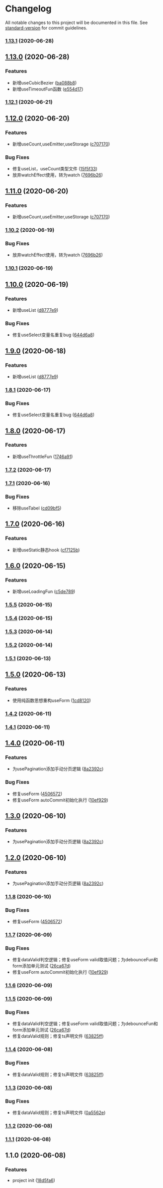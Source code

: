 # Changelog

All notable changes to this project will be documented in this file. See [standard-version](https://github.com/conventional-changelog/standard-version) for commit guidelines.

### [1.13.1](https://github.com/WARJY/Chooks/compare/v1.13.0...v1.13.1) (2020-06-28)

## [1.13.0](https://github.com/WARJY/Chooks/compare/v1.12.1...v1.13.0) (2020-06-28)


### Features

* 新增useCubicBezier ([ba088b8](https://github.com/WARJY/Chooks/commit/ba088b8b91069dd9b319c4b038eed66c011cf2be))
* 新增useTimeoutFun函数 ([e554d17](https://github.com/WARJY/Chooks/commit/e554d1798389117ac33ce28b7b8cf658be0ad6a0))

### [1.12.1](https://github.com/WARJY/Chooks/compare/v1.12.0...v1.12.1) (2020-06-21)

## [1.12.0](https://github.com/WARJY/Chooks/compare/v1.9.0...v1.12.0) (2020-06-20)


### Features

* 新增useCount,useEmitter,useStorage ([c707170](https://github.com/WARJY/Chooks/commit/c707170ed4912ed739453aa3c9a697e84bc19515))


### Bug Fixes

* 修复useList，useCount类型文件 ([15f5f33](https://github.com/WARJY/Chooks/commit/15f5f33b36a84b11bb0d6f886fc1078eeae73b41))
* 放弃watchEffect使用，转为watch ([7696b26](https://github.com/WARJY/Chooks/commit/7696b269e6d38840bd208fbcbe0686dfaefccaf3))

## [1.11.0](https://github.com/WARJY/Chooks/compare/v1.10.2...v1.11.0) (2020-06-20)


### Features

* 新增useCount,useEmitter,useStorage ([c707170](https://github.com/WARJY/Chooks/commit/c707170ed4912ed739453aa3c9a697e84bc19515))

### [1.10.2](https://github.com/WARJY/Chooks/compare/v1.10.1...v1.10.2) (2020-06-19)


### Bug Fixes

* 放弃watchEffect使用，转为watch ([7696b26](https://github.com/WARJY/Chooks/commit/7696b269e6d38840bd208fbcbe0686dfaefccaf3))

### [1.10.1](https://github.com/WARJY/Chooks/compare/v1.10.0...v1.10.1) (2020-06-19)

## [1.10.0](https://github.com/WARJY/Chooks/compare/v1.8.0...v1.10.0) (2020-06-19)


### Features

* 新增useList ([d8777e9](https://github.com/WARJY/Chooks/commit/d8777e9e81fd435a6e6d1d60165987a78de2bed5))


### Bug Fixes

* 修复useSelect变量名重复bug ([644d6a8](https://github.com/WARJY/Chooks/commit/644d6a847a8a6f17c6bc27a3cff05ba2b4d2ba22))

## [1.9.0](https://github.com/WARJY/Chooks/compare/v1.8.1...v1.9.0) (2020-06-18)


### Features

* 新增useList ([d8777e9](https://github.com/WARJY/Chooks/commit/d8777e9e81fd435a6e6d1d60165987a78de2bed5))

### [1.8.1](https://github.com/WARJY/Chooks/compare/v1.8.0...v1.8.1) (2020-06-17)


### Bug Fixes

* 修复useSelect变量名重复bug ([644d6a8](https://github.com/WARJY/Chooks/commit/644d6a847a8a6f17c6bc27a3cff05ba2b4d2ba22))

## [1.8.0](https://github.com/WARJY/Chooks/compare/v1.7.2...v1.8.0) (2020-06-17)


### Features

* 新增useThrottleFun ([1746a91](https://github.com/WARJY/Chooks/commit/1746a9106a4745c290fb977c223b0111a5d75dc3))

### [1.7.2](https://github.com/WARJY/Chooks/compare/v1.7.1...v1.7.2) (2020-06-17)

### [1.7.1](https://github.com/WARJY/Chooks/compare/v1.7.0...v1.7.1) (2020-06-16)


### Bug Fixes

* 移除useTabel ([cd09bf5](https://github.com/WARJY/Chooks/commit/cd09bf544173d8a4d9157c5b7c0350bdfe184eba))

## [1.7.0](https://github.com/WARJY/Chooks/compare/v1.6.0...v1.7.0) (2020-06-16)


### Features

* 新增useStatic静态hook ([cf7125b](https://github.com/WARJY/Chooks/commit/cf7125b58aa047f3796db568675214171be07381))

## [1.6.0](https://github.com/WARJY/Chooks/compare/v1.5.5...v1.6.0) (2020-06-15)


### Features

* 新增useLoadingFun ([c5de789](https://github.com/WARJY/Chooks/commit/c5de789cd41867a00a384564fb9352875baa2a5f))

### [1.5.5](https://github.com/WARJY/Chooks/compare/v1.5.4...v1.5.5) (2020-06-15)

### [1.5.4](https://github.com/WARJY/Chooks/compare/v1.5.3...v1.5.4) (2020-06-15)

### [1.5.3](https://github.com/WARJY/Chooks/compare/v1.5.2...v1.5.3) (2020-06-14)

### [1.5.2](https://github.com/WARJY/Chooks/compare/v1.5.1...v1.5.2) (2020-06-14)

### [1.5.1](https://github.com/WARJY/Chooks/compare/v1.5.0...v1.5.1) (2020-06-13)

## [1.5.0](https://github.com/WARJY/Chooks/compare/v1.4.2...v1.5.0) (2020-06-13)


### Features

* 使用纯函数思想重构useForm ([1cd8120](https://github.com/WARJY/Chooks/commit/1cd8120c139ecdaadf79c8cd3bf78fbef6fa44e4))

### [1.4.2](https://github.com/WARJY/Chooks/compare/v1.3.0...v1.4.2) (2020-06-11)

### [1.4.1](https://github.com/WARJY/Chooks/compare/v1.4.0...v1.4.1) (2020-06-11)

## [1.4.0](https://github.com/WARJY/Chooks/compare/v1.1.6...v1.4.0) (2020-06-11)


### Features

* 为usePagination添加手动分页逻辑 ([8a2392c](https://github.com/WARJY/Chooks/commit/8a2392c322cb6f8ecfef781e0e3dd6c6177bc761))


### Bug Fixes

* 修复useForm ([4506572](https://github.com/WARJY/Chooks/commit/45065721c976a9712a72a292735d9da337ead943))
* 修复useForm autoCommit初始化执行 ([10ef929](https://github.com/WARJY/Chooks/commit/10ef9296217f7ab17d46b60b406409a956d9527a))

## [1.3.0](https://github.com/WARJY/Chooks/compare/v1.1.8...v1.3.0) (2020-06-10)


### Features

* 为usePagination添加手动分页逻辑 ([8a2392c](https://github.com/WARJY/Chooks/commit/8a2392c322cb6f8ecfef781e0e3dd6c6177bc761))

## [1.2.0](https://github.com/WARJY/Chooks/compare/v1.1.8...v1.2.0) (2020-06-10)


### Features

* 为usePagination添加手动分页逻辑 ([8a2392c](https://github.com/WARJY/Chooks/commit/8a2392c322cb6f8ecfef781e0e3dd6c6177bc761))

### [1.1.8](https://github.com/WARJY/Chooks/compare/v1.1.7...v1.1.8) (2020-06-10)


### Bug Fixes

* 修复useForm ([4506572](https://github.com/WARJY/Chooks/commit/45065721c976a9712a72a292735d9da337ead943))

### [1.1.7](https://github.com/WARJY/Chooks/compare/v1.1.4...v1.1.7) (2020-06-09)


### Bug Fixes

* 修复dataValid判空逻辑；修复useForm valid取值问题；为debounceFun和form添加单元测试 ([26ca67d](https://github.com/WARJY/Chooks/commit/26ca67d8b995159f5f98a89eb42d2fc14bb51d42))
* 修复useForm autoCommit初始化执行 ([10ef929](https://github.com/WARJY/Chooks/commit/10ef9296217f7ab17d46b60b406409a956d9527a))

### [1.1.6](https://github.com/WARJY/Chooks/compare/v1.1.5...v1.1.6) (2020-06-09)

### [1.1.5](https://github.com/WARJY/Chooks/compare/v1.1.2...v1.1.5) (2020-06-09)


### Bug Fixes

* 修复dataValid判空逻辑；修复useForm valid取值问题；为debounceFun和form添加单元测试 ([26ca67d](https://github.com/WARJY/Chooks/commit/26ca67d8b995159f5f98a89eb42d2fc14bb51d42))
* 修复dataValid规则；修复ts声明文件 ([63825ff](https://github.com/WARJY/Chooks/commit/63825ff454f06185aad5a4c04db4714c4ad862c4))

### [1.1.4](https://github.com/WARJY/Chooks/compare/v1.1.2...v1.1.4) (2020-06-08)


### Bug Fixes

* 修复dataValid规则；修复ts声明文件 ([63825ff](https://github.com/WARJY/Chooks/commit/63825ff454f06185aad5a4c04db4714c4ad862c4))

### [1.1.3](https://github.com/WARJY/Chooks/compare/v1.1.2...v1.1.3) (2020-06-08)


### Bug Fixes

* 修复dataValid规则；修复ts声明文件 ([0a5562e](https://github.com/WARJY/Chooks/commit/0a5562e5181bf39381734258d1aa2b11fc0ae2c1))

### [1.1.2](https://github.com/WARJY/Chooks/compare/v1.1.1...v1.1.2) (2020-06-08)

### [1.1.1](https://github.com/WARJY/Chooks/compare/v1.1.0...v1.1.1) (2020-06-08)

## 1.1.0 (2020-06-08)


### Features

* project init ([18d5fa6](https://github.com/WARJY/Chooks/commit/18d5fa6d7d313e601ff04b50400fa41e41498789))
